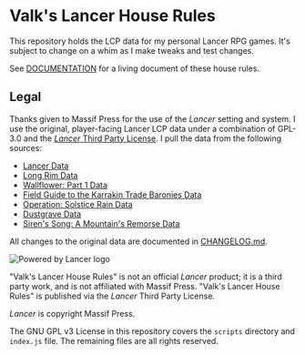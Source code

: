 # Valk's Lancer House Rules

This repository holds the LCP data for my personal Lancer RPG games. It's subject to change on a whim as I make tweaks and test changes.

See [DOCUMENTATION](DOCUMENTATION.md) for a living document of these house rules.

## Legal

Thanks given to Massif Press for the use of the _Lancer_ setting and system. I use the original, player-facing Lancer LCP data under a combination of GPL-3.0 and the [_Lancer_ Third Party License](https://massifpress.com/legal). I pull the data from the following sources:

* [Lancer Data](https://www.npmjs.com/package/@massif/lancer-data)
* [Long Rim Data](https://www.npmjs.com/package/@massif/long-rim-data)
* [Wallflower: Part 1 Data](https://www.npmjs.com/package/@massif/wallflower-data)
* [Field Guide to the Karrakin Trade Baronies Data](https://www.npmjs.com/package/@massif/ktb-data)
* [Operation: Solstice Rain Data](https://www.npmjs.com/package/@massif/osr-data)
* [Dustgrave Data](https://www.npmjs.com/package/@massif/dustgrave-data)
* [Siren's Song: A Mountain's Remorse Data](https://www.npmjs.com/package/@massif/ssmr-data)

All changes to the original data are documented in [CHANGELOG.md](https://github.com/msprijatelj/valk-lancer-houserules/blob/main/CHANGELOG.md).

![Powered by Lancer logo](https://massifpress.com/_next/image?url=%2Fimages%2Flegal%2Fpowered_by_Lancer-02.svg&w=640&q=75 "Powered by Lancer")

"Valk's Lancer House Rules" is not an official _Lancer_ product; it is a third party work, and is not affiliated with Massif Press. "Valk's Lancer House Rules" is published via the _Lancer_ Third Party License.

_Lancer_ is copyright Massif Press.

The GNU GPL v3 License in this repository covers the `scripts` directory and `index.js` file. The remaining files are all rights reserved.

